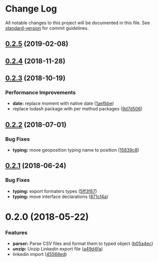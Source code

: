 # Change Log

All notable changes to this project will be documented in this file. See [standard-version](https://github.com/conventional-changelog/standard-version) for commit guidelines.

<a name="0.2.5"></a>
## [0.2.5](https://github.com/knohime/linkedin-import/compare/v0.2.4...v0.2.5) (2019-02-08)



<a name="0.2.4"></a>
## [0.2.4](https://github.com/knohime/linkedin-import/compare/v0.2.3...v0.2.4) (2018-11-28)



<a name="0.2.3"></a>
## [0.2.3](https://github.com/knohime/linkedin-import/compare/v0.2.2...v0.2.3) (2018-10-19)


### Performance Improvements

* **date:** replace moment with native date ([1aefbbe](https://github.com/knohime/linkedin-import/commit/1aefbbe))
* replace lodash package with per method packages ([9d7d506](https://github.com/knohime/linkedin-import/commit/9d7d506))



<a name="0.2.2"></a>
## [0.2.2](https://github.com/knohime/linkedin-import/compare/v0.2.1...v0.2.2) (2018-07-01)


### Bug Fixes

* **typing:** move geoposition typing name to position ([15839c8](https://github.com/knohime/linkedin-import/commit/15839c8))



<a name="0.2.1"></a>
## [0.2.1](https://github.com/knohime/linkedin-import/compare/v0.2.0...v0.2.1) (2018-06-24)


### Bug Fixes

* **typing:** export formaters types ([5ff3f87](https://github.com/knohime/linkedin-import/commit/5ff3f87))
* **typing:** move interface declarations ([871cf4a](https://github.com/knohime/linkedin-import/commit/871cf4a))



<a name="0.2.0"></a>
# 0.2.0 (2018-05-22)


### Features

* **parser:** Parse CSV files and format them to typed object ([b05a4ec](https://github.com/knohime/linkedin-import/commit/b05a4ec))
* **unzip:** Unzip Linkedin export file ([a49d4fa](https://github.com/knohime/linkedin-import/commit/a49d4fa))
* linkedin import ([45568ed](https://github.com/knohime/linkedin-import/commit/45568ed))
